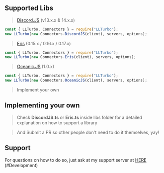 ## Supported Libs

> [Discord.JS](https://discord.js.org/#/) (v13.x.x & 14.x.x)

```js
const { LLTurbo, Connectors } = require("LLTurbo");
new LLTurbo(new Connectors.DiscordJS(client), servers, options);
```

> [Eris](https://abal.moe/Eris/) (0.15.x / 0.16.x / 0.17.x)

```js
const { LLTurbo, Connectors } = require("LLTurbo");
new LLTurbo(new Connectors.Eris(client), servers, options);
```

> [Oceanic.JS](https://oceanic.ws/) (1.0.x)

```js
const { LLTurbo, Connectors } = require("LLTurbo");
new LLTurbo(new Connectors.OceanicJS(client), servers, options);
```

> Implement your own

## Implementing your own

> Check **DiscordJS.ts** or **Eris.ts** inside libs folder for a detailed explanation on how to support a library

> And Submit a PR so other people don't need to do it themselves, yay!

## Support

For questions on how to do so, just ask at my support server at [HERE](https://discord.gg/FVqbtGu) (#Development)
